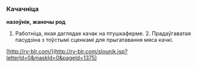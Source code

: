 ### Качачніца
**назоўнік, жаночы род**

1. Работніца, якая даглядае качак на птушкаферме. 2. Прадаўгаватая пасудзіна з тоўстымі сценкамі для прыгатавання мяса качкі.

<a rel="author">[http://rv-blr.com/](http://rv-blr.com/slounik.jsp?letterId=0&maskId=0&pageId=1375)</a>
